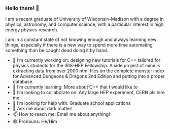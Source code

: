 ### Hello there! 👋

<!--
**decheine/decheine** is a ✨ _special_ ✨ repository because its `README.md` (this file) appears on your GitHub profile.

Here are some ideas to get you started:

- 🔭 I’m currently working on ...
- 🌱 I’m currently learning ...
- 👯 I’m looking to collaborate on ...
- 🤔 I’m looking for help with ...
- 💬 Ask me about ...
- 📫 How to reach me: ...
- 😄 Pronouns: ...
- ⚡ Fun fact: ...
-->



I am a recent graduate of University of Wisconsin-Madison with a degree in physics, astronomy, and computer science, with a particular interest in high energy physics research. 

I am in a constant state of not knowing enough and always learning new things, especially if there is a new way to spend more time automating something than be caught dead doing it by hand. 


- 🔭 I’m currently working on: designing new tutorials for C++ tailored for physics students for the IRIS-HEP Fellowship. A side project of mine is extracting data from over 2000 html files on the complete monster index for Advanced Dungeons & Dragons 2nd Edition and putting into a proper database. 
- 🌱 I’m currently learning: More about C++ that I would like to
- 👯 I’m looking to collaborate on: Any large HEP experiment, CERN pls hire me 
- 🤔 I’m looking for help with: Graduate school applications
- 💬 Ask me about dark matter!
- 📫 How to reach me: Email me about anything!
- 😄 Pronouns: He/Him

<!-- - ⚡ Fun fact: Not so much a fun fact but a proverb I just came up with: you do not need to reinvent the wheel to get it to work, but the inventors of the wheel were likely unaware of the exact geometric priciples behind _why_ it works. (this being because the sliding frictional surfaces, the bearing and axel, travel a small fraction of the distance that would be traveled by just dragging the load, resulting in a fraction of work done.) The point of this is that in order to truly understand the truth behind mechanisms in our world it takes almost as much effort as reinventing them. -->


